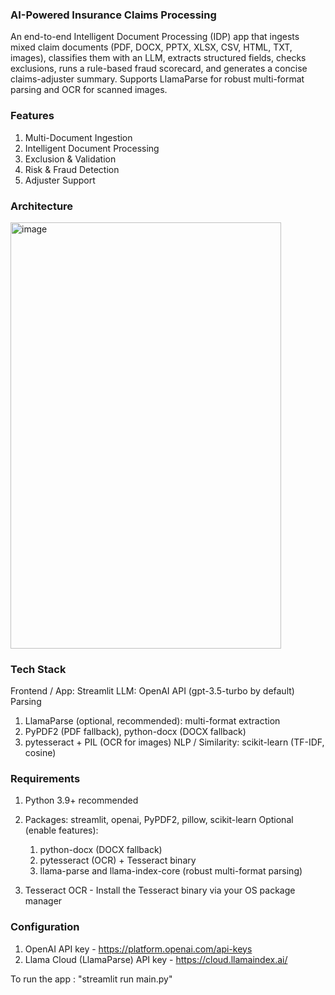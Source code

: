 ### AI-Powered Insurance Claims Processing 

An end-to-end Intelligent Document Processing (IDP) app that ingests mixed claim documents (PDF, DOCX, PPTX, XLSX, CSV, HTML, TXT, images), classifies them with an LLM, extracts structured fields, checks exclusions, runs a rule-based fraud scorecard, and generates a concise claims-adjuster summary. Supports LlamaParse for robust multi-format parsing and OCR for scanned images.

### Features 

1. Multi-Document Ingestion
2. Intelligent Document Processing
3. Exclusion & Validation
4. Risk & Fraud Detection
5. Adjuster Support

### Architecture

<img width="433" height="682" alt="image" src="https://github.com/user-attachments/assets/00078fb6-9a52-4195-88dc-bb6f4113714e" />


### Tech Stack

Frontend / App: Streamlit
LLM: OpenAI API (gpt-3.5-turbo by default)
Parsing
1. LlamaParse (optional, recommended): multi-format extraction
2. PyPDF2 (PDF fallback), python-docx (DOCX fallback)
3. pytesseract + PIL (OCR for images)
NLP / Similarity: scikit-learn (TF-IDF, cosine)

### Requirements

1. Python 3.9+ recommended

2. Packages: streamlit, openai, PyPDF2, pillow, scikit-learn
Optional (enable features): 
    1. python-docx (DOCX fallback) 
    2. pytesseract (OCR) + Tesseract binary
    3. llama-parse and llama-index-core (robust multi-format parsing)
3. Tesseract OCR - Install the Tesseract binary via your OS package manager

### Configuration

1. OpenAI API key - https://platform.openai.com/api-keys
2. Llama Cloud (LlamaParse) API key - https://cloud.llamaindex.ai/


To run the app : "streamlit run main.py"
